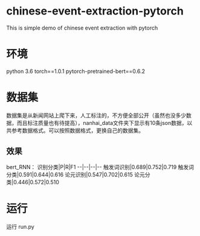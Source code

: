 # chinese-event-extraction-pytorch
This is simple demo of chinese event extraction with pytorch


# 环境
python 3.6
torch==1.0.1
pytorch-pretrained-bert==0.6.2

# 数据集
数据集是从新闻网站上爬下来，人工标注的，不方便全部公开（虽然也没多少数据，而且标注质量也有待提高），nanhai_data文件夹下显示有10条json数据，以共参考数据格式。可以按照数据格式，更换自己的数据集。

## 效果
bert_RNN：
识别分类|P|R|F1
--|--|--|--
触发词识别|0.689|0.752|0.719
触发词分类|0.591|0.644|0.616
论元识别|0.547|0.702|0.615
论元分类|0.446|0.572|0.510

# 运行
运行 run.py
